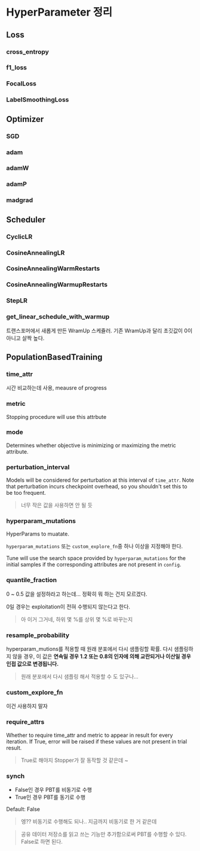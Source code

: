 # HyperParameter 정리

## Loss

### cross_entropy

### f1_loss

### FocalLoss

### LabelSmoothingLoss

## Optimizer

### SGD

### adam

### adamW

### adamP

### madgrad

## Scheduler

### CyclicLR

### CosineAnnealingLR

### CosineAnnealingWarmRestarts

### CosineAnnealingWarmupRestarts

### StepLR

### get_linear_schedule_with_warmup

트랜스포머에서 새롭게 만든 WramUp 스케쥴러. 기존 WramUp과 달리 초깃값이 0이 아니고 살짝 높다.

## PopulationBasedTraining

### time_attr

시간 비교하는데 사용, meausre of progress

### metric

Stopping procedure will use this attrbute

### mode

Determines whether objective is minimizing or maximizing the metric attribute.

### perturbation_interval

Models will be considered for perturbation at this interval of `time_attr`. Note that perturbation incurs checkpoint overhead, so you shouldn't set this to be too frequent.

> 너무 작은 값을 사용하면 안 될 듯

### hyperparam_mutations

HyperParams to muatate.

`hyperparam_mutations` 또는 `custom_explore_fn`중 하나 이상을 지정해야 한다.

Tune will use the search space provided by `hyperparam_mutations` for the initial samples if the corresponding attributes are not present in `config`.

### quantile_fraction

0 ~ 0.5 값을 설정하라고 하는데... 정확히 뭐 하는 건지 모르겠다.

0일 경우는 exploitation이 전혀 수행되지 않는다고 한다.

> 아 이거 그거네, 하위 몇 %를 상위 몇 %로 바꾸는지

### resample_probability

hyperparam_mutions를 적용할 때 원래 분포에서 다시 샘플링할 확률. 다시 샘플링하지 않을 경우, 이 값은 **연속일 경우 1.2 또는 0.8의 인자에 의해 교란되거나 이산일 경우 인접 값으로 변경됩니다.**

> 원래 분포에서 다시 샘플링 해서 적용할 수 도 있구나...

### custom_explore_fn

이건 사용하지 말자

### require_attrs

Whether to require time_attr and metric to appear in result for every iteration. If True, error will be raised if these values are not present in trial result.

> True로 해야지 Stopper가 잘 동작할 것 같은데 ~ 

### synch

- False인 경우 PBT를 비동기로 수행
- True인 경우 PBT를 동기로 수행

Default: False

> 엥?? 비동기로 수행해도 되나.. 지금까지 비동기로 한 거 같은데

> 공유 데이터 저장소를 읽고 쓰는 기능만 추가함으로써 PBT를 수행할 수 있다. False로 하면 된다.

